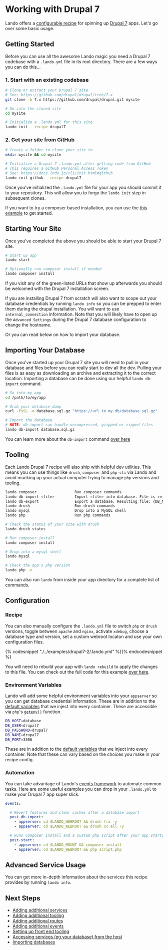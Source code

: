 Working with Drupal 7
=====================

Lando offers a [configurable recipe](./../recipes/drupal7.md) for spinning up [Drupal 7](https://drupal.org/) apps. Let's go over some basic usage.

<!-- toc -->

Getting Started
---------------

Before you can use all the awesome Lando magic you need a Drupal 7 codebase with a `.lando.yml` file in its root directory. There are a few ways you can do this...

### 1. Start with an existing codebase

```bash
# Clone or extract your Drupal 7 site
# See: https://github.com/drupal/drupal/tree/7.x
git clone -b 7.x https://github.com/drupal/drupal.git mysite

# Go into the cloned site
cd mysite

# Initialize a .lando.yml for this site
lando init --recipe drupal7
```

### 2. Get your site from GitHub

```bash
# Create a folder to clone your site to
mkdir mysite && cd mysite

# Initialize a Drupal 7 .lando.yml after getting code from GitHub
# This requires a GitHub Personal Access Token
# See: https://docs.lndo.io/cli/init.html#github
lando init github --recipe drupal7
```

Once you've initialized the `.lando.yml` file for your app you should commit it to your repository. This will allow you to forgo the `lando init` step in subsequent clones.

If you want to try a composer based installation, you can use the [this example](https://github.com/lando/lando/tree/master/examples/drupal7-2) to get started.

Starting Your Site
------------------

Once you've completed the above you should be able to start your Drupal 7 site.

```bash
# Start up app
lando start

# Optionally run composer install if needed
lando composer install
```

If you visit any of the green-listed URLs that show up afterwards you should be welcomed with the Drupal 7 installation screen.

If you are installing Drupal 7 from scratch will also want to scope out your database credentials by running `lando info` so you can be prepped to enter them during the drupal installation. You will want to use `internal_connection` information. Note that you will likely have to open up the `Advanced Settings` during the Drupal 7 database configuration to change the hostname.

Or you can read below on how to import your database.

Importing Your Database
-----------------------

Once you've started up your Drupal 7 site you will need to pull in your database and files before you can really start to dev all the dev. Pulling your files is as easy as downloading an archive and extracting it to the correct location. Importing a database can be done using our helpful `lando db-import` command.

```bash
# Go into my app
cd /path/to/my/app

# Grab your database dump
curl -fsSL -o database.sql.gz "https://url.to.my.db/database.sql.gz"

# Import the database
# NOTE: db-import can handle uncompressed, gzipped or zipped files
lando db-import database.sql.gz
```

You can learn more about the `db-import` command [over here](./db-import.md)

Tooling
-------

Each Lando Drupal 7 recipe will also ship with helpful dev utilities. This means you can use things like `drush`, `composer` and `php-cli` via Lando and avoid mucking up your actual computer trying to manage `php` versions and tooling.

```bash
lando composer                 Run composer commands
lando db-import <file>         Import <file> into database. File is relative to approot.
lando db-export                Export a database. Resulting file: {DB_NAME}.TIMESTAMP.gz
lando drush                    Run drush commands
lando mysql                    Drop into a MySQL shell
lando php                      Run php commands
```

```bash
# Check the status of your site with drush
lando drush status

# Run composer install
lando composer install

# Drop into a mysql shell
lando mysql

# Check the app's php version
lando php -v
```

You can also run `lando` from inside your app directory for a complete list of commands.

Configuration
-------------

### Recipe

You can also manually configure the `.lando.yml` file to switch `php` or `drush` versions, toggle between `apache` and `nginx`, activate `xdebug`, choose a database type and version, set a custom webroot locaton and use your own configuration files.

{% codesnippet "./../examples/drupal7-2/.lando.yml" %}{% endcodesnippet %}

You will need to rebuild your app with `lando rebuild` to apply the changes to this file. You can check out the full code for this example [over here](https://github.com/lando/lando/tree/master/examples/drupal7-2).

### Environment Variables

Lando will add some helpful environment variables into your `appserver` so you can get database credential information. These are in addition to the [default variables](./../config/services.md#environment) that we inject into every container. These are accessible via `php`'s [`getenv()`](http://php.net/manual/en/function.getenv.php) function.

```bash
DB_HOST=database
DB_USER=drupal7
DB_PASSWORD=drupal7
DB_NAME=drupal7
DB_PORT=3306
```

These are in addition to the [default variables](./../config/services.md#environment) that we inject into every container. Note that these can vary based on the choices you make in your recipe config.

### Automation

You can take advantage of Lando's [events framework](./../config/events.md) to automate common tasks. Here are some useful examples you can drop in your `.lando.yml` to make your Drupal 7 app super slick.

```yml
events:

  # Revert features and clear caches after a database import
  post-db-import:
    - appserver: cd $LANDO_WEBROOT && drush fra -y
    - appserver: cd $LANDO_WEBROOT && drush cc all -y

  # Runs composer install and a custom php script after your app starts
  post-start:
    - appserver: cd $LANDO_MOUNT && composer install
    - appserver: cd $LANDO_WEBROOT && php script.php

```

Advanced Service Usage
----------------------

You can get more in-depth information about the services this recipe provides by running `lando info`.

Next Steps
----------

*   [Adding additional services](./../tutorials/setup-additional-tooling.md)
*   [Adding additional tooling](./../tutorials/setup-additional-tooling.md)
*   [Adding additional routes](./../config/proxy.md)
*   [Adding additional events](./../config/events.md)
*   [Setting up front end tooling](./../tutorials/frontend.md)
*   [Accessing services (eg your database) from the host](./../tutorials/frontend.md)
*   [Importing databases](./../tutorials/db-import.md)
